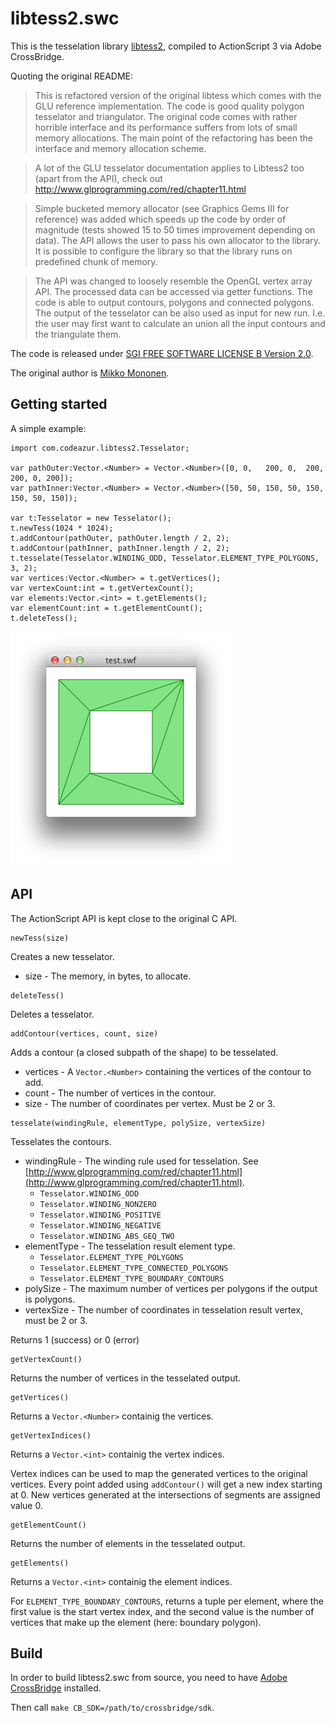 # libtess2.swc

This is the tesselation library [libtess2](https://github.com/memononen/libtess2), compiled to ActionScript 3 via Adobe CrossBridge.

Quoting the original README:

> This is refactored version of the original libtess which comes with the GLU reference implementation. The code is good quality polygon tesselator and triangulator. The original code comes with rather horrible interface and its performance suffers from lots of small memory allocations. The main point of the refactoring has been the interface and memory allocation scheme.

> A lot of the GLU tesselator documentation applies to Libtess2 too (apart from the API), check out http://www.glprogramming.com/red/chapter11.html

> Simple bucketed memory allocator (see Graphics Gems III for reference) was added which speeds up the code by order of magnitude (tests showed 15 to 50 times improvement depending on data). The API allows the user to pass his own allocator to the library. It is possible to configure the library so that the library runs on predefined chunk of memory.

> The API was changed to loosely resemble the OpenGL vertex array API. The processed data can be accessed via getter functions. The code is able to output contours, polygons and connected polygons. The output of the tesselator can be also used as input for new run. I.e. the user may first want to calculate an union all the input contours and the triangulate them.

The code is released under [SGI FREE SOFTWARE LICENSE B Version 2.0](http://oss.sgi.com/projects/FreeB/).

The original author is [Mikko Mononen](mailto:memon@inside.org).

## Getting started

A simple example:

```as3
import com.codeazur.libtess2.Tesselator;

var pathOuter:Vector.<Number> = Vector.<Number>([0, 0,   200, 0,  200, 200, 0, 200]);
var pathInner:Vector.<Number> = Vector.<Number>([50, 50, 150, 50, 150, 150, 50, 150]);

var t:Tesselator = new Tesselator();
t.newTess(1024 * 1024);
t.addContour(pathOuter, pathOuter.length / 2, 2);
t.addContour(pathInner, pathInner.length / 2, 2);
t.tesselate(Tesselator.WINDING_ODD, Tesselator.ELEMENT_TYPE_POLYGONS, 3, 2);
var vertices:Vector.<Number> = t.getVertices();
var vertexCount:int = t.getVertexCount();
var elements:Vector.<int> = t.getElements();
var elementCount:int = t.getElementCount();
t.deleteTess();
```

![image](examples/test.png)

## API

The ActionScript API is kept close to the original C API.

```as3
newTess(size)
```
Creates a new tesselator.
* size - The memory, in bytes, to allocate.

```as3
deleteTess()
```
Deletes a tesselator.

```as3
addContour(vertices, count, size)
```
Adds a contour (a closed subpath of the shape) to be tesselated.
* vertices - A ```Vector.<Number>``` containing the vertices of the contour to add.
* count - The number of vertices in the contour.
* size - The number of coordinates per vertex. Must be 2 or 3.

```as3
tesselate(windingRule, elementType, polySize, vertexSize)
```
Tesselates the contours.
* windingRule - The winding rule used for tesselation. See [http://www.glprogramming.com/red/chapter11.html](http://www.glprogramming.com/red/chapter11.html).
  * ```Tesselator.WINDING_ODD```
  * ```Tesselator.WINDING_NONZERO```
  * ```Tesselator.WINDING_POSITIVE```
  * ```Tesselator.WINDING_NEGATIVE```
  * ```Tesselator.WINDING_ABS_GEQ_TWO```
* elementType - The tesselation result element type.
  * ```Tesselator.ELEMENT_TYPE_POLYGONS```
  * ```Tesselator.ELEMENT_TYPE_CONNECTED_POLYGONS```
  * ```Tesselator.ELEMENT_TYPE_BOUNDARY_CONTOURS```
* polySize - The maximum number of vertices per polygons if the output is polygons.
* vertexSize - The number of coordinates in tesselation result vertex, must be 2 or 3.

Returns 1 (success) or 0 (error)

```as3
getVertexCount()
```
Returns the number of vertices in the tesselated output.

```as3
getVertices()
```
Returns a ```Vector.<Number>``` containig the vertices.

```as3
getVertexIndices()
```
Returns a ```Vector.<int>``` containig the vertex indices.

Vertex indices can be used to map the generated vertices to the original vertices.
Every point added using ```addContour()``` will get a new index starting at 0.
New vertices generated at the intersections of segments are assigned value 0.

```as3
getElementCount()
```
Returns the number of elements in the tesselated output.

```as3
getElements()
```
Returns a ```Vector.<int>``` containig the element indices.

For ```ELEMENT_TYPE_BOUNDARY_CONTOURS```, returns a tuple per element, where the first value is the start vertex index, and the second value is the number of vertices that make up the element (here: boundary polygon).

## Build

In order to build libtess2.swc from source, you need to have [Adobe CrossBridge](http://adobe-flash.github.io/crossbridge/) installed.

Then call ```make CB_SDK=/path/to/crossbridge/sdk```.
